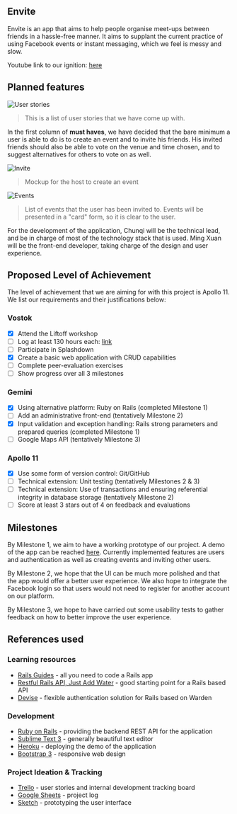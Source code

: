 ## Envite

Envite is an app that aims to help people organise meet-ups between friends in a hassle-free manner. It aims to supplant the current practice of using Facebook events or instant messaging, which we feel is messy and slow.

Youtube link to our ignition: [here](https://youtu.be/osQjStOAci0?t=2h35m44s)

## Planned features

![User stories](http://i.imgur.com/vwO0WNR.png "User Stories")

> This is a list of user stories that we have come up with. 

In the first column of **must haves**, we have decided that the bare minimum a user is able to do is to create an event and to invite his friends. His invited friends should also be able to vote on the venue and time chosen, and to suggest alternatives for others to vote on as well.

![Invite](http://i.imgur.com/no00j6b.png "Invite page")

> Mockup for the host to create an event

![Events](http://i.imgur.com/rltChEL.png "Invited page")

> List of events that the user has been invited to. Events will be presented in a "card" form, so it is clear to the user.

For the development of the application, Chunqi will be the technical lead, and be in charge of most of the technology stack that is used. Ming Xuan will be the front-end developer, taking charge of the design and user experience.

## Proposed Level of Achievement

The level of achievement that we are aiming for with this project is Apollo 11. We list our requirements and their justifications below:

### Vostok

* [x] Attend the Liftoff workshop
* [ ] Log at least 130 hours each: [link](https://docs.google.com/spreadsheets/d/1dOT-cn-uX3mZf6EYptsL-psYxPBt36Sn5GNuU_TkWU4/edit?usp=sharing)
* [ ] Participate in Splashdown
* [x] Create a basic web application with CRUD capabilities
* [ ] Complete peer-evaluation exercises
* [ ] Show progress over all 3 milestones

### Gemini
* [x] Using alternative platform: Ruby on Rails (completed Milestone 1)
* [ ] Add an administrative front-end (tentatively Milestone 2)
* [x] Input validation and exception handling: Rails strong parameters and prepared queries (completed Milestone 1)
* [ ] Google Maps API (tentatively Milestone 3)

### Apollo 11
* [x] Use some form of version control: Git/GitHub
* [ ] Technical extension: Unit testing (tentatively Milestones 2 & 3)
* [ ] Technical extension: Use of transactions and ensuring referential integrity in database storage (tentatively Milestone 2)
* [ ] Score at least 3 stars out of 4 on feedback and evaluations

## Milestones

By Milestone 1, we aim to have a working prototype of our project. A demo of the app can be reached [here](http://young-plains-4770.herokuapp.com). Currently implemented features are users and authentication as well as creating events and inviting other users.

By Milestone 2, we hope that the UI can be much more polished and that the app would offer a better user experience. We also hope to integrate the Facebook login so that users would not need to register for another account on our platform.

By Milestone 3, we hope to have carried out some usability tests to gather feedback on how to better improve the user experience.

## References used

### Learning resources
* [Rails Guides](guides.rubyonrails.org) - all you need to code a Rails app
* [Restful Rails API, Just Add Water](http://blog.codelation.com/rails-restful-api-just-add-water/) - good starting point for a Rails based API
* [Devise](http://devise.plataformatec.com.br/) - flexible authentication solution for Rails based on Warden

### Development
* [Ruby on Rails](http://rubyonrails.org/) - providing the backend REST API for the application
* [Sublime Text 3](http://www.sublimetext.com/3) - generally beautiful text editor
* [Heroku](http://heroku.com) - deploying the demo of the application
* [Bootstrap 3](http://getbootstrap.com/) - responsive web design

### Project Ideation & Tracking
* [Trello](http://trello.com) - user stories and internal development tracking board
* [Google Sheets](http://www.google.com/sheets/about/) - project log
* [Sketch](http://bohemiancoding.com/sketch/) - prototyping the user interface
